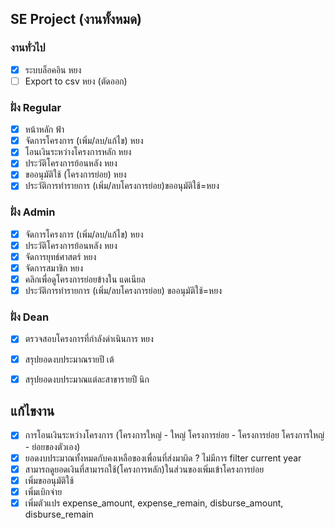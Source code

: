 

## SE Project (งานทั้งหมด)
### งานทั่วไป
- [x] ระบบล็อคอิน หยง
- [ ] Export to csv หยง (ตัดออก)
### ฝั่ง Regular
- [x] หน้าหลัก ฟ้า
- [x] จัดการโครงการ (เพิ่ม/ลบ/แก้ไข) หยง
- [x] โอนเงินระหว่างโครงการหลัก หยง
- [x] ประวัติโครงการย้อนหลัง หยง
- [x] ขออนุมัติใช้ (โครงการย่อย) หยง
- [x] ประวัติการทำรายการ (เพิ่ม/ลบโครงการย่อย)ขออนุมัติใช้=หยง
### ฝั่ง Admin
- [x] จัดการโครงการ (เพิ่ม/ลบ/แก้ไข) หยง
- [x] ประวัติโครงการย้อนหลัง หยง
- [x] จัดการยุทธ์ศาสตร์ หยง
- [x] จัดการสมาชิก หยง
- [x] คลิกเพื่อดูโครงการย่อยข้างใน แดเนียล
- [x] ประวัติการทำรายการ (เพิ่ม/ลบโครงการย่อย) ขออนุมัติใช้=หยง
### ฝั่ง Dean
- [x] ตรวจสอบโครงการที่กำลังดำเนินการ หยง
- [x] สรุปยอดงบประมาณรายปี เต้
- [x] สรุปยอดงบประมาณแต่ละสาขารายปี นิก



## แก้ไขงาน 
- [x] การโอนเงินระหว่างโครงการ (โครงการใหญ่ - ใหญ่ โครงการย่อย - โครงการย่อย โครงการใหญ่ - ย่อยของตัวเอง)  
- [x] ยอดงบประมาณทั้งหมดกับคงเหลือของเพื่อนที่ส่งมาผิด ? ไม่มีการ filter current year 
- [x] สามารถดูยอดเงินที่สามารถใช้(โครงการหลัก)ในส่วนของเพิ่มเข้าโครงการย่อย
- [x] เพิ่มขออนุมัติใช้
- [x] เพิ่มเบิกจ่าย 
- [x] เพิ่มตัวแปร expense_amount, expense_remain, disburse_amount, disburse_remain 
